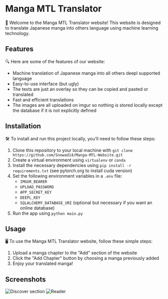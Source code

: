# Manga MTL Translator

👋 Welcome to the Manga MTL Translator website! This website is designed to translate Japanese manga into others language using machine learning technology.

## Features

🔍 Here are some of the features of our website:

- Machine translation of Japanese manga into all others deepl supported language
- Easy-to-use interface (but ugly)
- The texts are just an overlay so they can be copied and pasted or translated
- Fast and efficient translations
- The images are all uploaded on imgur so nothing is stored locally except the database if it is not explicitly defined

## Installation

🛠️ To install and run this project locally, you'll need to follow these steps:

1. Clone this repository to your local machine with ```git clone https://github.com/Snowad14/Manga-MTL-Website.git```
2. Create a virtual environment using `virtualenv` or `conda`
3. Install the necessary dependencies using `pip install -r requirements.txt` (see pytorch.org to install cuda version)
4. Set the following environment variables in a `.env` file:
   - `IMGUR_BEARER`
   - `UPLOAD_PASSWORD`
   - `APP_SECRET_KEY`
   - `DEEPL_KEY`
   - `SQLALCHEMY_DATABASE_URI` (optional but necessary if you want an online database)
5. Run the app using `python main.py`

## Usage

🖥️ To use the Manga MTL Translator website, follow these simple steps:

1. Upload a manga chapter to the "Add" section of the website
2. Click the "Add Chapter" button by choosing a manga previously added
3. Enjoy your translated manga!

## Screenshots

![Discover section](https://i.imgur.com/Utf6bef.png)
![Reader](https://i.imgur.com/yakwB5l.png)